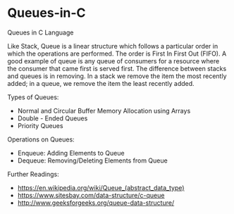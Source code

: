 # Queues-in-C
Queues in C Language

Like Stack, Queue is a linear structure which follows a particular order in which the operations are performed. The order is First In First Out (FIFO).  A good example of queue is any queue of consumers for a resource where the consumer that came first is served first.
The difference between stacks and queues is in removing. In a stack we remove the item the most recently added; in a queue, we remove the item the least recently added.

Types of Queues:
  - Normal and Circular Buffer Memory Allocation using Arrays
  - Double - Ended Queues
  - Priority Queues

Operations on Queues:
  - Enqueue: Adding Elements to Queue
  - Dequeue: Removing/Deleting Elements from Queue

Further Readings:
  - https://en.wikipedia.org/wiki/Queue_(abstract_data_type)
  - https://www.sitesbay.com/data-structure/c-queue
  - http://www.geeksforgeeks.org/queue-data-structure/
